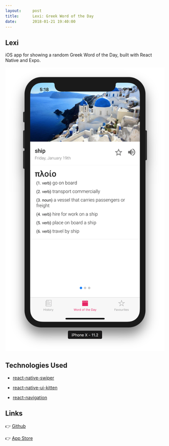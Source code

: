 ```yaml
---
layout:     post
title:      Lexi: Greek Word of the Day
date:       2018-01-21 19:40:00
---
```


## Lexi

iOS app for showing a random Greek Word of the Day, built with React Native and Expo.

![](https://github.com/gaving/lexi/raw/master/site/1.png)

## Technologies Used

* [react-native-swiper](https://github.com/leecade/react-native-swiper)

* [react-native-ui-kitten](https://akveo.github.io/react-native-ui-kitten/#/home)

* [react-navigation](https://reactnavigation.org/)

## Links

👉 [Github](https://github.com/gaving/lexi)

👉 [App Store](https://itunes.apple.com/us/app/lexi-greek-word-of-the-day/id1299483660?ls=1&mt=8)
